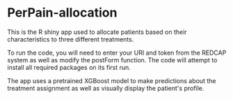 # PerPain-allocation
This is the R shiny app used to allocate patients based on their characteristics to three different treatments.

To run the code, you will need to enter your URI and token from the REDCAP system as well as modify the postForm function.
The code will attempt to install all required packages on its first run.

The app uses a pretrained XGBoost model to make predictions about the treatment assignment as well as visually display the patient's profile.
